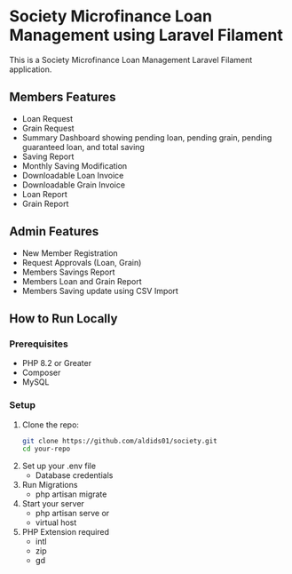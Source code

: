 # Society Microfinance Loan Management using Laravel Filament

This is a Society Microfinance Loan Management  Laravel Filament application.

## Members Features
- Loan Request
- Grain Request
- Summary Dashboard showing pending loan, pending grain, pending guaranteed loan, and total saving
- Saving Report
- Monthly Saving Modification
- Downloadable Loan Invoice
- Downloadable Grain Invoice
- Loan Report
- Grain Report

## Admin Features
- New Member Registration
- Request Approvals (Loan, Grain)
- Members Savings Report
- Members Loan and Grain Report
- Members Saving update using CSV Import

## How to Run Locally
### Prerequisites
- PHP 8.2 or Greater
- Composer
- MySQL

### Setup
1. Clone the repo:
   ```bash
   git clone https://github.com/aldids01/society.git
   cd your-repo
2. Set up your .env file
    - Database credentials
3. Run Migrations
   - php artisan migrate
4. Start your server 
    - php artisan serve or
    - virtual host
5. PHP Extension required
    - intl
    - zip
    - gd

